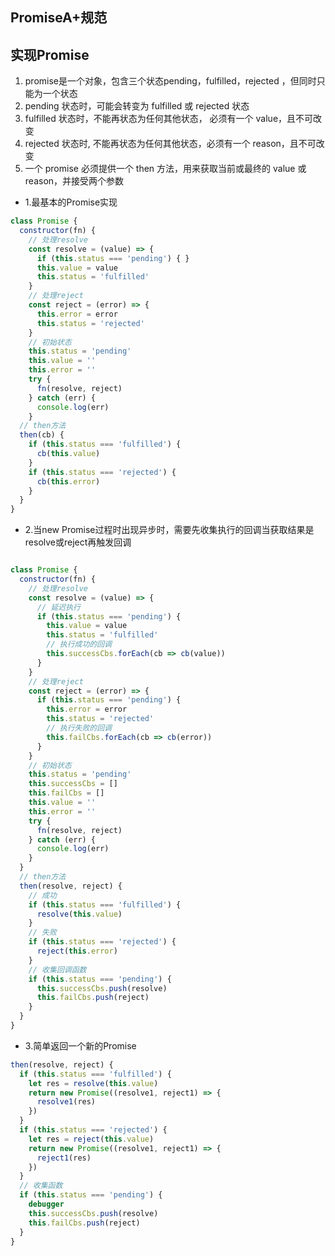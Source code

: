 ## PromiseA+规范


## 实现Promise
1. promise是一个对象，包含三个状态pending，fulfilled，rejected ，但同时只能为一个状态
2. pending 状态时，可能会转变为 fulfilled 或 rejected 状态
3. fulfilled 状态时，不能再状态为任何其他状态， 必须有一个 value，且不可改变
4. rejected 状态时, 不能再状态为任何其他状态，必须有一个 reason，且不可改变
5. 一个 promise 必须提供一个 then 方法，用来获取当前或最终的 value 或 reason，并接受两个参数
- 1.最基本的Promise实现
```js
class Promise {
  constructor(fn) {
    // 处理resolve
    const resolve = (value) => {
      if (this.status === 'pending') { }
      this.value = value
      this.status = 'fulfilled'
    }
    // 处理reject
    const reject = (error) => {
      this.error = error
      this.status = 'rejected'
    }
    // 初始状态
    this.status = 'pending'
    this.value = ''
    this.error = ''
    try {
      fn(resolve, reject)
    } catch (err) {
      console.log(err)
    }
  // then方法
  then(cb) {
    if (this.status === 'fulfilled') {
      cb(this.value)
    }
    if (this.status === 'rejected') {
      cb(this.error)
    }
  }
}
```
- 2.当new Promise过程时出现异步时，需要先收集执行的回调当获取结果是resolve或reject再触发回调
```js

class Promise {
  constructor(fn) {
    // 处理resolve
    const resolve = (value) => {
      // 延迟执行
      if (this.status === 'pending') {
        this.value = value
        this.status = 'fulfilled'
        // 执行成功的回调
        this.successCbs.forEach(cb => cb(value))
      }
    }
    // 处理reject
    const reject = (error) => {
      if (this.status === 'pending') {
        this.error = error
        this.status = 'rejected'
        // 执行失败的回调
        this.failCbs.forEach(cb => cb(error))
      }
    }
    // 初始状态
    this.status = 'pending'
    this.successCbs = []
    this.failCbs = []
    this.value = ''
    this.error = ''
    try {
      fn(resolve, reject)
    } catch (err) {
      console.log(err)
    }
  }
  // then方法
  then(resolve, reject) {
    // 成功
    if (this.status === 'fulfilled') {
      resolve(this.value)
    }
    // 失败
    if (this.status === 'rejected') {
      reject(this.error)
    }
    // 收集回调函数
    if (this.status === 'pending') {
      this.successCbs.push(resolve)
      this.failCbs.push(reject)
    }
  } 
}
```
- 3.简单返回一个新的Promise
```js
then(resolve, reject) {
  if (this.status === 'fulfilled') {
    let res = resolve(this.value)
    return new Promise((resolve1, reject1) => {
      resolve1(res)
    })
  }
  if (this.status === 'rejected') {
    let res = reject(this.value)
    return new Promise((resolve1, reject1) => {
      reject1(res)
    })
  }
  // 收集函数
  if (this.status === 'pending') {
    debugger
    this.successCbs.push(resolve)
    this.failCbs.push(reject)
  }
}
```
